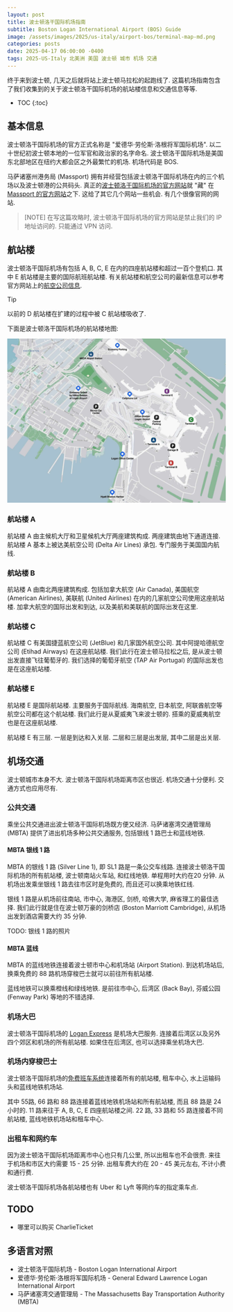 ```yaml
---
layout: post
title: 波士顿洛干国际机场指南
subtitle: Boston Logan International Airport (BOS) Guide
image: /assets/images/2025/us-italy/airport-bos/terminal-map-md.png
categories: posts
date: 2025-04-17 06:00:00 -0400
tags: 2025-US-Italy 北美洲 美国 波士顿 城市 机场 交通
---
```


终于来到波士顿, 几天之后就将站上波士顿马拉松的起跑线了. 这篇机场指南包含了我们收集到的关于波士顿洛干国际机场的航站楼信息和交通信息等等.

* TOC
{:toc}

## 基本信息

波士顿洛干国际机场的官方正式名称是 "爱德华·劳伦斯·洛根将军国际机场". 以二十世纪初波士顿本地的一位军官和政治家的名字命名. 波士顿洛干国际机场是美国东北部地区在纽约大都会区之外最繁忙的机场. 机场代码是 BOS.

马萨诸塞州港务局 (Massport) 拥有并经营包括波士顿洛干国际机场在内的三个机场以及波士顿港的公共码头. 真正的[波士顿洛干国际机场的官方网站](http://www.massport.com/logan-airport)就 "藏" 在 [Massport 的官方网站](https://www.massport.com)之下. 这给了其它几个网站一些机会. 有几个很像官网的网站.

> [NOTE]
> 在写这篇攻略时, 波士顿洛干国际机场的官方网站是禁止我们的 IP 地址访问的. 只能通过 VPN 访问.

## 航站楼

波士顿洛干国际机场有包括 A, B, C, E 在内的四座航站楼和超过一百个登机口. 其中 E 航站楼是主要的国际航班航站楼. 有关航站楼和航空公司的最新信息可以参考官方网站上的[航空公司信息](https://www.massport.com/logan-airport/flights/airlines).

> [!TIP]
> 以前的 D 航站楼在扩建的过程中被 C 航站楼吸收了.

下面是波士顿洛干国际机场的航站楼地图:

![波士顿洛干国际机场](/assets/images/2025/us-italy/airport-bos/terminal-map.jpeg "波士顿洛干国际机场")

### 航站楼 A

航站楼 A 由主候机大厅和卫星候机大厅两座建筑构成. 两座建筑由地下通道连接. 航站楼 A 基本上被达美航空公司 (Delta Air Lines) 承包. 专门服务于美国国内航线.

### 航站楼 B

航站楼 A 由南北两座建筑构成. 包括加拿大航空 (Air Canada), 美国航空 (American Airlines), 美联航 (United Airlines) 在内的几家航空公司使用这座航站楼. 加拿大航空的国际出发和到达, 以及美航和美联航的国际出发在这里.

### 航站楼 C

航站楼 C 有美国捷蓝航空公司 (JetBlue) 和几家国外航空公司. 其中阿提哈德航空公司 (Etihad Airways) 在这座航站楼. 我们此行在波士顿马拉松之后, 是从波士顿出发直接飞往葡萄牙的. 我们选择的葡萄牙航空 (TAP Air Portugal) 的国际出发也是在这座航站楼.

### 航站楼 E

航站楼 E 是国际航站楼. 主要服务于国际航线. 海南航空, 日本航空, 阿联酋航空等航空公司都在这个航站楼. 我们此行是从夏威夷飞来波士顿的. 搭乘的夏威夷航空也是在这座航站楼.

航站楼 E 有三层. 一层是到达和入关层. 二层和三层是出发层, 其中二层是出关层.

## 机场交通

波士顿城市本身不大. 波士顿洛干国际机场距离市区也很近. 机场交通十分便利. 交通方式也应用尽有.

### 公共交通

乘坐公共交通进出波士顿洛干国际机场既方便又经济. 马萨诸塞湾交通管理局 (MBTA) 提供了进出机场多种公共交通服务, 包括银线 1 路巴士和蓝线地铁.

#### MBTA 银线 1 路

MBTA 的银线 1 路 (Silver Line 1), 即 SL1 路是一条公交车线路. 连接波士顿洛干国际机场的所有航站楼, 波士顿南站火车站, 和红线地铁. 单程用时大约在20 分钟. 从机场出发乘坐银线 1 路去往市区时是免费的, 而且还可以换乘地铁红线.

银线 1 路是从机场前往南站, 市中心, 海港区, 剑桥, 哈佛大学, 麻省理工的最佳选择. 我们此行就是住在波士顿万豪的剑桥店 (Boston Marriott Cambridge), 从机场出发到酒店需要大约 35 分钟.

TODO: 银线 1 路的照片

#### MBTA 蓝线

MBTA 的蓝线地铁连接着波士顿市中心和机场站 (Airport Station). 到达机场站后, 换乘免费的 88 路机场穿梭巴士就可以前往所有航站楼.

蓝线地铁可以换乘橙线和绿线地铁. 是前往市中心, 后湾区 (Back Bay), 芬威公园 (Fenway Park) 等地的不错选择.

### 机场大巴

波士顿洛干国际机场的 [Logan Express](https://loganexpress.com) 是机场大巴服务. 连接着后湾区以及另外四个郊区和机场的所有航站楼. 如果住在后湾区, 也可以选择乘坐机场大巴.

### 机场内穿梭巴士

波士顿洛干国际机场的[免费班车系统](https://www.massport.com/logan-airport/getting-to-logan/on-airport-shuttle)连接着所有的航站楼, 租车中心, 水上运输码头和蓝线地铁机场站. 

其中 55路, 66 路和 88 路连接着蓝线地铁机场站和所有航站楼, 而且 88 路是 24 小时的. 11 路来往于 A, B, C, E 四座航站楼之间. 22 路, 33 路和 55 路连接着不同航站楼, 蓝线地铁机场站和租车中心.

### 出租车和网约车

因为波士顿洛干国际机场距离市中心也只有几公里, 所以出租车也不会很贵. 来往于机场和市区大约需要 15 - 25 分钟. 出租车费大约在 20 - 45 美元左右, 不计小费和通行费.

波士顿洛干国际机场各航站楼也有 Uber 和 Lyft 等网约车的指定乘车点.

## TODO

* 哪里可以购买 CharlieTicket 

## 多语言对照

* 波士顿洛干国际机场 - Boston Logan International Airport
* 爱德华·劳伦斯·洛根将军国际机场 - General Edward Lawrence Logan International Airport
* 马萨诸塞湾交通管理局 - The Massachusetts Bay Transportation Authority (MBTA)